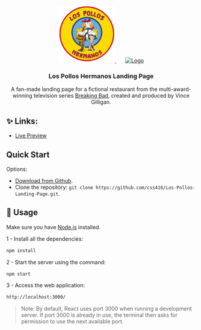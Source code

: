 <!-- PROJECT LOGO -->
<br />
<div align="center">
  <a href="https://los-pollos-hermanos-5ba22.web.app/">
     <img src="src/assets/images/logo.png" alt="Logo" width="150" height="150">
  </a>
  &nbsp;&nbsp;&nbsp;&nbsp;&nbsp;
  <a href="https://www.sonypictures.com/tv/breakingbad">
     <img src="https://upload.wikimedia.org/wikipedia/commons/thumb/7/77/Breaking_Bad_logo.svg/2560px-Breaking_Bad_logo.svg.png" alt="Logo" width="250" height="150">
  </a>

  <h3 align="center">Los Pollos Hermanos Landing Page</h3>

  <p align="center">
    A fan-made landing page for a fictional restaurant from the multi-award-winning television series <a href="https://www.sonypictures.com/tv/breakingbad">Breaking Bad</a>, created and produced by Vince Gilligan.
    <br />
    <!-- <a href="https://github.com/othneildrew/Best-README-Template"><strong>Explore the docs »</strong></a>
    <br />
    <br />
    <a href="https://github.com/othneildrew/Best-README-Template">View Demo</a>
    ·
    <a href="https://github.com/othneildrew/Best-README-Template/issues">Report Bug</a>
    ·
    <a href="https://github.com/othneildrew/Best-README-Template/issues">Request Feature</a> -->
  </p>
</div>

## ✨ Links: 
+ [Live Preview](https://los-pollos-hermanos-5ba22.web.app/)
  
## Quick Start

Options:

- [Download from Github](https://github.com/creativetimofficial/awesome-landing-page.git).
- Clone the repository: `git clone https://github.com/css416/Los-Pollos-Landing-Page.git`.

## 🚀 Usage

Make sure you have [Node.js](https://nodejs.org/en/) installed.

1 - Install all the dependencies:

```sh
npm install
```

2 - Start the server using the command:
```sh
npm start
```

3 - Access the web application:
```sh
http://localhost:3000/ 
```
> Note: By default, React uses port 3000 when running a development server. If port 3000 is already in use, the terminal then asks for permission to use the next available port.
